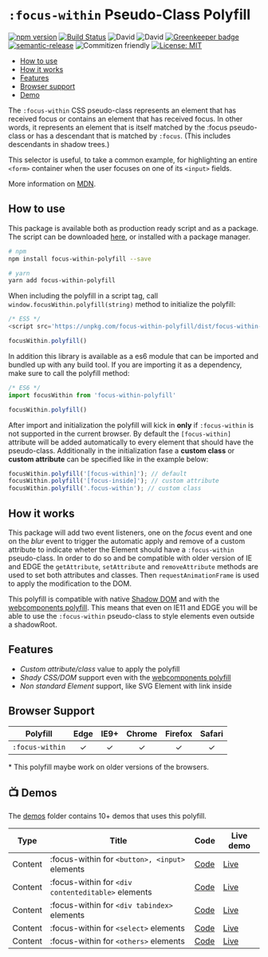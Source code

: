 # `:focus-within` Pseudo-Class Polyfill

[![npm version](https://badge.fury.io/js/focus-within-polyfill.svg)](https://badge.fury.io/js/focus-within-polyfill) [![Build Status](https://travis-ci.org/matteobad/focus-within-polyfill.svg?branch=master)](https://travis-ci.org/matteobad/focus-within-polyfill/) ![David](https://img.shields.io/david/dev/matteobad/focus-within-polyfill.svg) ![David](https://img.shields.io/david/matteobad/focus-within-polyfill.svg) [![Greenkeeper badge](https://badges.greenkeeper.io/matteobad/focus-within-polyfill.svg)](https://greenkeeper.io/)
[![semantic-release](https://img.shields.io/badge/%20%20%F0%9F%93%A6%F0%9F%9A%80-semantic--release-e10079.svg)](https://github.com/semantic-release/semantic-release) ![Commitizen friendly](https://img.shields.io/badge/commitizen-friendly-blue.svg) [![License: MIT](https://img.shields.io/badge/License-MIT-blue.svg)](https://opensource.org/licenses/MIT)

* [How to use](#hot-to-use)
* [How it works](#how-it-works)
* [Features](#features)
* [Browser support](#browser-support)
* [Demo](https://matteobad.github.io/focus-within-polyfill)

The `:focus-within` CSS pseudo-class represents an element that has received focus or contains an element that has received focus. In other words, it represents an element that is itself matched by the :focus pseudo-class or has a descendant that is matched by `:focus`. (This includes descendants in shadow trees.)

This selector is useful, to take a common example, for highlighting an entire `<form>` container when the user focuses on one of its `<input>` fields.

More information on [MDN](https://developer.mozilla.org/en-US/docs/Web/CSS/:focus-within).

## How to use

This package is available both as production ready script and as a package. The script can be downloaded [here](https://unpkg.com/focus-within-polyfill/dist/focus-within-polyfill.js), or installed with a package manager.

```sh
# npm
npm install focus-within-polyfill --save

# yarn
yarn add focus-within-polyfill
```

When including the polyfill in a script tag, call `window.focusWithin.polyfill(string)` method to initialize the polyfill:

```javascript
/* ES5 */
<script src='https://unpkg.com/focus-within-polyfill/dist/focus-within-polyfill.js'></script>

focusWithin.polyfill()
```

In addition this library is available as a es6 module that can be imported and bundled up with any build tool. If you are importing it as a dependency, make sure to call the polyfill method:

```javascript
/* ES6 */
import focusWithin from 'focus-within-polyfill'

focusWithin.polyfill()
```

After import and initialization the polyfill will kick in **only** if `:focus-within` is not supported in the current browser. By default the `[focus-within]` attribute will be added automatically to every element that should have the pseudo-class. Additionally in the initialization fase a **custom class** or **custom attribute** can be specified like in the example below:

```javascript
focusWithin.polyfill('[focus-within]'); // default
focusWithin.polyfill('[focus-inside]'); // custom attribute
focusWithin.polyfill('.focus-within'); // custom class
```

## How it works

This package will add two event listeners, one on the *focus* event and one on the *blur* event to trigger the automatic apply and remove of a custom attribute to indicate wheter the Element should have a `:focus-within` pseudo-class. In order to do so and be compatible with older version of IE and EDGE the `getAttribute`, `setAttribute` and `removeAttribute` methods are used to set both attributes and classes. Then `requestAnimationFrame` is used to apply the modification to the DOM.

This polyfill is compatible with native [Shadow DOM](https://developers.google.com/web/fundamentals/web-components/shadowdom#what) and with the [webcomponents polyfill](https://www.webcomponents.org/polyfills/). This means that even on IE11 and EDGE you will be able to use the `:focus-within` pseudo-class to style elements even outside a shadowRoot.

## Features

* _Custom attribute/class_ value to apply the polyfill
* _Shady CSS/DOM_ support even with the [webcomponents polyfill](https://www.webcomponents.org/polyfills/)
* _Non standard Element_ support, like SVG Element with link inside

## Browser Support

| Polyfill        | Edge | IE9+ | Chrome | Firefox | Safari |
| --------------- |:----:|:----:|:------:|:-------:|:------:|
| `:focus-within` | ✓    | ✓    | ✓      | ✓       | ✓      |

\* This polyfill maybe work on older versions of the browsers.

## 📺 Demos

The [demos](https://github.com/matteobad/focus-within-polyfill/tree/master/demos) folder contains 10+ demos that uses this polyfill.

| Type      | Title                                               | Code                                | Live demo                                                                           |
| --------- | --------------------------------------------------- | ------------------------------------|------------------------------------------------------------------------------------ |
| Content   | :focus-within for `<button>, <input>` elements      | [Code](demos/buttons.html)          | [Live](https://matteobad.github.io/focus-within-polyfill/demos/buttons.html)        |
| Content   | :focus-within for `<div contenteditable>` elements  | [Code](demos/editable-text.html)    | [Live](https://matteobad.github.io/focus-within-polyfill/demos/editable-text.html)  |
| Content   | :focus-within for `<div tabindex>` elements         | [Code](demos/focusable-divs.html)   | [Live](https://matteobad.github.io/focus-within-polyfill/demos/focusable-divs.html) |
| Content   | :focus-within for `<select>` elements               | [Code](demos/select.html)           | [Live](https://matteobad.github.io/focus-within-polyfill/demos/select.html)         |
| Content   | :focus-within for `<others>` elements               | [Code](demos/others.html)           | [Live](https://matteobad.github.io/focus-within-polyfill/demos/others.html)         |
